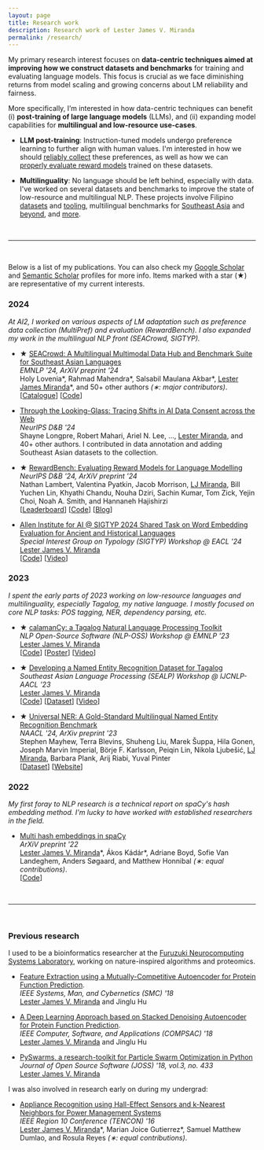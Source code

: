 ```yaml
---
layout: page
title: Research work
description: Research work of Lester James V. Miranda
permalink: /research/
---
```


My primary research interest focuses on **data-centric techniques aimed at improving how we construct datasets and benchmarks** for training and evaluating language models.
This focus is crucial as we face diminishing returns from model scaling and growing concerns about LM reliability and fairness. 

More specifically, I’m interested in how data-centric techniques can benefit (i) **post-training of large language models** (LLMs), and (ii) expanding model capabilities for **multilingual and low-resource use-cases**.


- **LLM post-training**: 
    Instruction-tuned models undergo preference learning to further align with human values.
    I'm interested in how we should [reliably collect]() these preferences, as well as how we can [properly evaluate reward models](https://arxiv.org/abs/2403.13787) trained on these datasets.

- **Multilinguality**: 
    No language should be left behind, especially with data. 
    I've worked on several datasets and benchmarks to improve the state of low-resource and multilingual NLP.
    These projects involve Filipino [datasets](https://aclanthology.org/2023.sealp-1.2/) and [tooling](https://aclanthology.org/2023.nlposs-1.1/), multilingual benchmarks for [Southeast Asia](https://arxiv.org/abs/2406.10118) and [beyond](https://aclanthology.org/2024.naacl-long.243/), and [more]().

&nbsp;

---

&nbsp;

Below is a list of my publications.
You can also check my [Google
Scholar](https://scholar.google.co.jp/citations?user=2RtnNKEAAAAJ&hl=en) and
[Semantic
Scholar](https://www.semanticscholar.org/author/Lester-James-V.-Miranda/13614871)
profiles for more info.
Items marked with a star (&#9733;) are representative of my current interests.

### 2024

*At AI2, I worked on various aspects of LM adaptation such as preference data collection (MultiPref) and evaluation (RewardBench). I also expanded my work in the multilingual NLP front (SEACrowd, SIGTYP).*

- &#9733; [SEACrowd: A Multilingual Multimodal Data Hub and Benchmark Suite for Southeast Asian Languages](https://arxiv.org/abs/2406.10118) 
<br>*EMNLP '24, ArXiV preprint '24*
<br>Holy Lovenia\*, Rahmad Mahendra\*, Salsabil Maulana Akbar\*, <u>Lester James Miranda</u>\*, and 50+ other authors *(&lowast;: major contributors)*.
<br>[[Catalogue](https://seacrowd.github.io/seacrowd-catalogue)] [[Code](https://github.com/SEACrowd/seacrowd-datahub)]

- [Through the Looking-Glass: Tracing Shifts in AI Data Consent across the Web]() 
<br>*NeurIPS D&B '24*
<br>Shayne Longpre, Robert Mahari, Ariel N. Lee, ..., <u>Lester Miranda</u>, and 40+ other authors. I contributed in data annotation and adding Southeast Asian datasets to the collection.

- &#9733; [RewardBench: Evaluating Reward Models for Language Modelling](https://arxiv.org/abs/2403.13787)
<br>*NeurIPS D&B '24, ArXiV preprint '24*
<br> Nathan Lambert, Valentina Pyatkin, Jacob Morrison, <u>LJ Miranda</u>, Bill Yuchen Lin, Khyathi Chandu, Nouha Dziri, Sachin Kumar, Tom Zick, Yejin Choi, Noah A. Smith, and Hannaneh Hajishirzi <br> [[Leaderboard](https://huggingface.co/spaces/allenai/reward-bench)] [[Code](https://github.com/allenai/reward-bench)] [[Blog](https://blog.allenai.org/rewardbench-the-first-benchmark-leaderboard-for-reward-models-used-in-rlhf-1d4d7d04a90b)]


- [Allen Institute for AI @ SIGTYP 2024 Shared Task on Word Embedding Evaluation for Ancient and Historical Languages](https://aclanthology.org/2024.sigtyp-1.18/)
<br>*Special Interest Group on Typology (SIGTYP) Workshop @ EACL '24*
<br><u>Lester James V. Miranda</u> <br> [[Code](https://github.com/ljvmiranda921/LiBERTus)] [[Video](https://www.youtube.com/watch?v=rjOw_G-Rv9I)] 

### 2023

*I spent the early parts of 2023 working on low-resource languages and multilinguality, especially Tagalog, my native language. I mostly focused on core NLP tasks: POS tagging, NER, dependency parsing, etc.*

- &#9733; [calamanCy: a Tagalog Natural Language Processing Toolkit](https://aclanthology.org/2023.nlposs-1.1/) 
<br>*NLP Open-Source Software (NLP-OSS) Workshop @ EMNLP '23*
<br> <u>Lester James V. Miranda</u> 
<br> [[Code](https://github.com/ljvmiranda921/calamanCy)] [[Poster](/assets/png/calamancy/poster.png)] [[Video](https://youtu.be/2fbzs1KbFTQ?si=_vKEY11Z1Jzuaxeu)]

- &#9733; [Developing a Named Entity Recognition Dataset for Tagalog](https://aclanthology.org/2023.sealp-1.2/)
<br>*Southeast Asian Language Processing (SEALP) Workshop @ IJCNLP-AACL '23* 
<br> <u>Lester James V. Miranda</u>
<br> [[Code](https://github.com/ljvmiranda921/calamanCy/tree/master/reports/aacl2023/benchmark)] [[Dataset](https://huggingface.co/datasets/ljvmiranda921/tlunified-ner)] [[Video](https://www.youtube.com/watch?v=WAJ8IEIHuiM)] 

- &#9733; [Universal NER: A Gold-Standard Multilingual Named Entity Recognition Benchmark](https://aclanthology.org/2024.naacl-long.243/)
<br>*NAACL '24, ArXiv preprint '23*
<br>Stephen Mayhew, Terra Blevins, Shuheng Liu, Marek &Scaron;uppa, Hila Gonen, Joseph Marvin Imperial, B&ouml;rje F. Karlsson, Peiqin Lin, Nikola Ljube&scaron;ic&#769;, <u>LJ Miranda</u>, Barbara Plank, Arij Riabi, Yuval Pinter 
<br> [[Dataset](https://dataverse.harvard.edu/dataset.xhtml?persistentId=doi:10.7910/DVN/GQ8HDL)] [[Website](https://www.universalner.org/)] 

### 2022

*My first foray to NLP research is a technical report on spaCy's hash embedding method. I'm lucky to have worked with established researchers in the field.*

- [Multi hash embeddings in spaCy](https://arxiv.org/abs/2212.09255)
<br>*ArXiV preprint '22*
<br> <u>Lester James V. Miranda</u>\*, &Aacute;kos K&aacute;d&aacute;r\*, Adriane Boyd, Sofie Van Landeghem, Anders S&oslash;gaard, and Matthew Honnibal *(&lowast;: equal contributions)*.
<br> [[Code](https://github.com/explosion/projects/tree/v3/benchmarks/ner_embeddings)]

<!--
- [Expulsion from Eden: the saga of the Calauit Safari Island Park](https://www.dropbox.com/s/j36m11rvhbl963e/apeiron2016expulsion.pdf?dl=0) <br> Lester James V. Miranda, “Expulsion from Eden: the saga of the Calauit Safari Island Park,” _APEIRON Student Journal of Philosophy_, no. 8, pp. 201–219, 2016. ISBN: 1533659788.
-->

&nbsp;

---

&nbsp;

### Previous research

I used to be a bioinformatics researcher at the [Furuzuki Neurocomputing Systems Laboratory](https://www.waseda.jp/sem-hflab/nclab/index.html), working on nature-inspired algorithms and proteomics. 

- [Feature Extraction using a Mutually-Competitive Autoencoder for Protein Function Prediction](https://ieeexplore.ieee.org/document/8616230). 
<br>*IEEE Systems, Man, and Cybernetics (SMC) '18*
<br><u>Lester James V. Miranda</u> and Jinglu Hu 

- [A Deep Learning Approach based on Stacked Denoising Autoencoder for Protein Function Prediction](https://ieeexplore.ieee.org/document/8377699). 
<br>*IEEE Computer, Software, and Applications (COMPSAC) '18*
<br><u>Lester James V. Miranda</u> and Jinglu Hu

- [PySwarms, a research-toolkit for Particle Swarm Optimization in Python](https://joss.theoj.org/papers/10.21105/joss.00433) 
<br>*Journal of Open Source Software (JOSS) '18, vol.3, no. 433*
<br> <u>Lester James V. Miranda</u>

I was also involved in research early on during my undergrad:

- [Appliance Recognition using Hall-Effect Sensors and k-Nearest Neighbors for Power Management Systems](https://ieeexplore.ieee.org/document/7847947) 
<br>*IEEE Region 10 Conference (TENCON) '16*
<br><u>Lester James V. Miranda</u>\*, Marian Joice Gutierrez\*, Samuel Matthew Dumlao, and Rosula Reyes *(&lowast;: equal contributions)*.